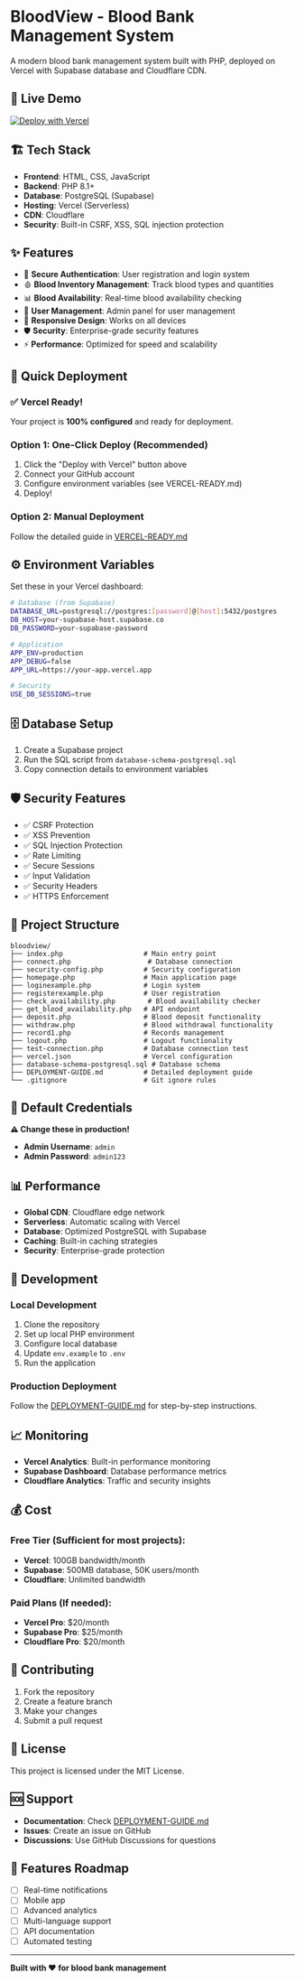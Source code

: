 # BloodView - Blood Bank Management System

A modern blood bank management system built with PHP, deployed on Vercel with Supabase database and Cloudflare CDN.

## 🚀 Live Demo
[![Deploy with Vercel](https://vercel.com/button)](https://vercel.com/new/clone?repository-url=https://github.com/yourusername/bloodview)

## 🏗️ Tech Stack

- **Frontend**: HTML, CSS, JavaScript
- **Backend**: PHP 8.1+
- **Database**: PostgreSQL (Supabase)
- **Hosting**: Vercel (Serverless)
- **CDN**: Cloudflare
- **Security**: Built-in CSRF, XSS, SQL injection protection

## ✨ Features

- 🔐 **Secure Authentication**: User registration and login system
- 🩸 **Blood Inventory Management**: Track blood types and quantities
- 📊 **Blood Availability**: Real-time blood availability checking
- 👥 **User Management**: Admin panel for user management
- 📱 **Responsive Design**: Works on all devices
- 🛡️ **Security**: Enterprise-grade security features
- ⚡ **Performance**: Optimized for speed and scalability

## 🚀 Quick Deployment

### ✅ **Vercel Ready!** 
Your project is **100% configured** and ready for deployment.

### Option 1: One-Click Deploy (Recommended)
1. Click the "Deploy with Vercel" button above
2. Connect your GitHub account
3. Configure environment variables (see VERCEL-READY.md)
4. Deploy!

### Option 2: Manual Deployment
Follow the detailed guide in [VERCEL-READY.md](VERCEL-READY.md)

## ⚙️ Environment Variables

Set these in your Vercel dashboard:

```bash
# Database (from Supabase)
DATABASE_URL=postgresql://postgres:[password]@[host]:5432/postgres
DB_HOST=your-supabase-host.supabase.co
DB_PASSWORD=your-supabase-password

# Application
APP_ENV=production
APP_DEBUG=false
APP_URL=https://your-app.vercel.app

# Security
USE_DB_SESSIONS=true
```

## 🗄️ Database Setup

1. Create a Supabase project
2. Run the SQL script from `database-schema-postgresql.sql`
3. Copy connection details to environment variables

## 🛡️ Security Features

- ✅ CSRF Protection
- ✅ XSS Prevention
- ✅ SQL Injection Protection
- ✅ Rate Limiting
- ✅ Secure Sessions
- ✅ Input Validation
- ✅ Security Headers
- ✅ HTTPS Enforcement

## 📁 Project Structure

```
bloodview/
├── index.php                    # Main entry point
├── connect.php                   # Database connection
├── security-config.php          # Security configuration
├── homepage.php                 # Main application page
├── loginexample.php             # Login system
├── registerexample.php          # User registration
├── check_availability.php        # Blood availability checker
├── get_blood_availability.php   # API endpoint
├── deposit.php                  # Blood deposit functionality
├── withdraw.php                 # Blood withdrawal functionality
├── record1.php                  # Records management
├── logout.php                   # Logout functionality
├── test-connection.php          # Database connection test
├── vercel.json                  # Vercel configuration
├── database-schema-postgresql.sql # Database schema
├── DEPLOYMENT-GUIDE.md          # Detailed deployment guide
└── .gitignore                   # Git ignore rules
```

## 🎯 Default Credentials

**⚠️ Change these in production!**

- **Admin Username**: `admin`
- **Admin Password**: `admin123`

## 📊 Performance

- **Global CDN**: Cloudflare edge network
- **Serverless**: Automatic scaling with Vercel
- **Database**: Optimized PostgreSQL with Supabase
- **Caching**: Built-in caching strategies
- **Security**: Enterprise-grade protection

## 🔧 Development

### Local Development
1. Clone the repository
2. Set up local PHP environment
3. Configure local database
4. Update `env.example` to `.env`
5. Run the application

### Production Deployment
Follow the [DEPLOYMENT-GUIDE.md](DEPLOYMENT-GUIDE.md) for step-by-step instructions.

## 📈 Monitoring

- **Vercel Analytics**: Built-in performance monitoring
- **Supabase Dashboard**: Database performance metrics
- **Cloudflare Analytics**: Traffic and security insights

## 💰 Cost

### Free Tier (Sufficient for most projects):
- **Vercel**: 100GB bandwidth/month
- **Supabase**: 500MB database, 50K users/month
- **Cloudflare**: Unlimited bandwidth

### Paid Plans (If needed):
- **Vercel Pro**: $20/month
- **Supabase Pro**: $25/month
- **Cloudflare Pro**: $20/month

## 🤝 Contributing

1. Fork the repository
2. Create a feature branch
3. Make your changes
4. Submit a pull request

## 📄 License

This project is licensed under the MIT License.

## 🆘 Support

- **Documentation**: Check [DEPLOYMENT-GUIDE.md](DEPLOYMENT-GUIDE.md)
- **Issues**: Create an issue on GitHub
- **Discussions**: Use GitHub Discussions for questions

## 🌟 Features Roadmap

- [ ] Real-time notifications
- [ ] Mobile app
- [ ] Advanced analytics
- [ ] Multi-language support
- [ ] API documentation
- [ ] Automated testing

---

**Built with ❤️ for blood bank management**